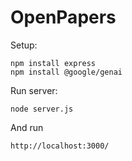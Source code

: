 # OpenPapers
Setup:

```
npm install express
npm install @google/genai
```

Run server:
```
node server.js
```

And run
```
http://localhost:3000/
```